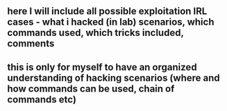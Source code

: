 ## here I will include all possible exploitation IRL cases - what i hacked (in lab) scenarios, which commands used, which tricks included, comments
## this is only for myself to have an organized understanding of hacking scenarios (where and how commands can be used, chain of commands etc)
